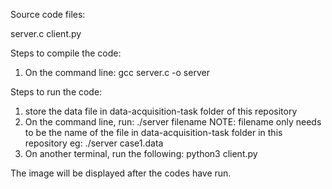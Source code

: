 Source code files:

server.c
client.py

Steps to compile the code:

1) On the command line:
   gcc server.c -o server

Steps to run the code:

1) store the data file in data-acquisition-task folder of this repository
2) On the command line, run:
   ./server filename
   NOTE: filename only needs to be the name of the file in data-acquisition-task folder in this repository
   eg: ./server case1.data
3) On another terminal, run the following:
   python3 client.py

The image will be displayed after the codes have run.
